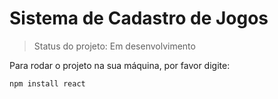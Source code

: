 <h1> Sistema de Cadastro de Jogos </h1>

> Status do projeto: Em desenvolvimento

Para rodar o projeto na sua máquina, por favor digite:
```
npm install react
```
